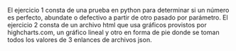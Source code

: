 El ejercicio 1 consta de una prueba en python para determinar si un número es perfecto, abundate o defectivo a partir de otro pasado por parámetro.
El ejercicio 2 consta de un archivo html que usa gráficos provistos por highcharts.com, un gráfico lineal y otro en forma de pie donde se toman todos los valores de 3 enlances de archivos json.
